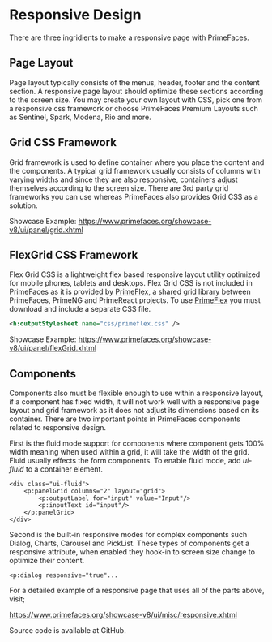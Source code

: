 # Responsive Design

There are three ingridients to make a responsive page with PrimeFaces.

## Page Layout
Page layout typically consists of the menus, header, footer and the content section. A responsive
page layout should optimize these sections according to the screen size. You may create your own
layout with CSS, pick one from a responsive css framework or choose PrimeFaces Premium
Layouts such as Sentinel, Spark, Modena, Rio and more.

## Grid CSS Framework
Grid framework is used to define container where you place the content and the components. A
typical grid framework usually consists of columns with varying widths and since they are also
responsive, containers adjust themselves according to the screen size. There are 3rd party grid
frameworks you can use whereas PrimeFaces also provides Grid CSS as a solution.

Showcase Example: https://www.primefaces.org/showcase-v8/ui/panel/grid.xhtml

## FlexGrid CSS Framework
Flex Grid CSS is a lightweight flex based responsive layout utility optimized for mobile phones, 
tablets and desktops. Flex Grid CSS is not included in PrimeFaces as it is provided by [PrimeFlex](https://github.com/primefaces/primeflex), 
a shared grid library between PrimeFaces, PrimeNG and PrimeReact projects. To use [PrimeFlex](https://github.com/primefaces/primeflex) you must
download and include a separate CSS file.

```xml
<h:outputStylesheet name="css/primeflex.css" />
```

Showcase Example: https://www.primefaces.org/showcase-v8/ui/panel/flexGrid.xhtml

## Components
Components also must be flexible enough to use within a responsive layout, if a component has
fixed width, it will not work well with a responsive page layout and grid framework as it does not
adjust its dimensions based on its container. There are two important points in PrimeFaces
components related to responsive design.

First is the fluid mode support for components where component gets 100% width meaning when
used within a grid, it will take the width of the grid. Fluid usually effects the form components. To
enable fluid mode, add _ui-fluid_ to a container element.

```xhtml
<div class="ui-fluid">
    <p:panelGrid columns="2" layout="grid">
        <p:outputLabel for="input" value="Input"/>
        <p:inputText id="input"/>
    </p:panelGrid>
</div>
```
Second is the built-in responsive modes for complex components such Dialog, Charts, Carousel and
PickList. These types of components get a responsive attribute, when enabled they hook-in to
screen size change to optimize their content.

```xhtml
<p:dialog responsive="true"...
```
For a detailed example of a responsive page that uses all of the parts above, visit;

https://www.primefaces.org/showcase-v8/ui/misc/responsive.xhtml

Source code is available at GitHub.
